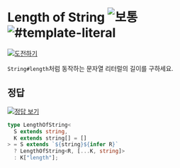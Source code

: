 <h1>Length of String <img src="https://img.shields.io/badge/-%EB%B3%B4%ED%86%B5-d9901a" alt="보통"/> <img src="https://img.shields.io/badge/-%23template--literal-999" alt="#template-literal"/></h1><p><a href="https://tsch.js.org/298/play/ko" target="_blank"><img src="https://img.shields.io/badge/-%EB%8F%84%EC%A0%84%ED%95%98%EA%B8%B0-3178c6?logo=typescript&logoColor=white" alt="도전하기"/></a>

`String#length`처럼 동작하는 문자열 리터럴의 길이를 구하세요.

## 정답

<a href="https://tsch.js.org/298/solutions" target="_blank"><img src="https://img.shields.io/badge/-%EC%A0%95%EB%8B%B5%20%EB%B3%B4%EA%B8%B0-de5a77?logo=awesome-lists&logoColor=white" alt="정답 보기"/></a>

```ts
type LengthOfString<
  S extends string,
  K extends string[] = []
> = S extends `${string}${infer R}`
  ? LengthOfString<R, [...K, string]>
  : K["length"];
```
